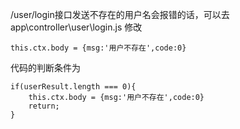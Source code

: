 /user/login接口发送不存在的用户名会报错的话，可以去app\controller\user\login.js
修改

	this.ctx.body = {msg:'用户不存在',code:0}
代码的判断条件为

	if(userResult.length === 0){
		this.ctx.body = {msg:'用户不存在',code:0}
		return;
	}
